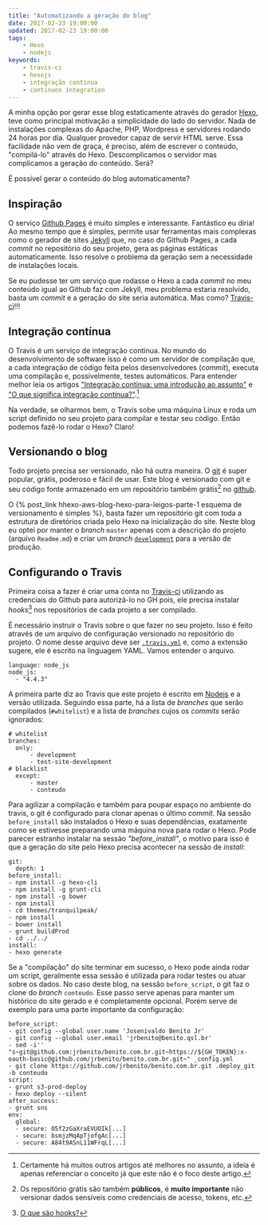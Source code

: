 ```yaml
---
title: "Automatizando a geração do blog"
date: 2017-02-23 19:00:00
updated: 2017-02-23 19:00:00
tags:
    - Hexo
    - nodejs
keywords:
    - travis-ci
    - hexojs
    - integração continua
    - continuos integration
---
```

A minha opção por gerar esse blog estaticamente através do gerador [Hexo](http://hexo.io), teve como principal motivação a simplicidade do lado do servidor. Nada de instalações complexas do Apache, PHP, Wordpress e servidores rodando 24 horas por dia. Qualquer provedor capaz de servir HTML serve. Essa facilidade não vem de graça, é preciso, além de escrever o conteúdo, "compilá-lo" através do Hexo. Descomplicamos o servidor mas complicamos a geração do conteúdo. Será?

É possível gerar o conteúdo do blog automaticamente?
<!-- more -->

## Inspiração

O serviço [Github Pages](https://pages.github.com/) é muito simples e interessante. Fantástico eu diria! Ao mesmo tempo que é simples, permite usar ferramentas mais complexas como o gerador de sites [Jekyll](https://jekyllrb.com/) que, no caso do Github Pages, a cada _commit_ no repositório do seu projeto, gera as páginas estáticas automaticamente. Isso resolve o problema da geração sem a necessidade de instalações locais.

Se eu pudesse ter um serviço que rodasse o Hexo a cada _commit_ no meu conteúdo igual ao Github faz com Jekyll, meu problema estaria resolvido, basta um _commit_ e a geração do site seria automática. Mas como? [Travis-ci](https://travis-ci.org)!!!

## Integração contínua

O Travis é um serviço de integração contínua. No mundo do desenvolvimento de software isso é como um servidor de compilação que, a cada integração de código feita pelos desenvolvedores (_commit_), executa uma compilação e, possivelmente, testes automáticos. Para entender melhor leia os artigos ["Integração contínua: uma introdução ao assunto"](http://www.devmedia.com.br/integracao-continua-uma-introducao-ao-assunto/28002) e ["O que significa integração contínua?"](https://aws.amazon.com/pt/devops/continuous-integration/).[^1]

Na verdade, se olharmos bem, o Travis sobe uma máquina Linux e roda um script definido no seu projeto para compilar e testar seu código. Então podemos fazê-lo rodar o Hexo? Claro!


## Versionando o blog

Todo projeto precisa ser versionado, não há outra maneira. O [git](https://git-scm.com/) é super popular, grátis, poderoso e fácil de usar. Este blog é versionado com git e seu código fonte armazenado em um repositório também grátis[^3] no [github](https://github.com/jrbenito/benito.com.br).

O {% post_link hhexo-aws-blog-hexo-para-leigos-parte-1  esquema de versionamento é simples %}, basta fazer um repositório git com toda a estrutura de diretórios criada pelo Hexo na inicialização do site. Neste blog eu optei por manter o _branch_ `master` apenas com a descrição do projeto (arquivo `Readme.md`) e criar um _branch_ [`development`](https://github.com/jrbenito/benito.com.br/tree/development) para a versão de produção.

## Configurando o Travis

Primeira coisa a fazer é criar uma conta no [Travis-ci](https://travis-ci.org) utilizando as credenciais do Github para autorizá-lo no GH pois, ele precisa instalar _hooks_[^2] nos repositórios de cada projeto a ser compilado.

É necessário instruir o Travis sobre o que fazer no seu projeto. Isso é feito através de um arquivo de configuração versionado no repositório do projeto. O nome desse arquivo deve ser [`.travis.yml`](https://github.com/jrbenito/benito.com.br/blob/development/.travis.yml) e, como a extensão sugere, ele é escrito na linguagem YAML. Vamos entender o arquivo.
```
language: node_js
node_js:
  - "4.4.3"
```
A primeira parte diz ao Travis que este projeto é escrito em [Nodejs](https://nodejs.org/) e a versão utilizada. Seguindo essa parte, há a lista de _branches_ que serão compilados (`#whitelist`) e a lista de _branches_ cujos os _commits_ serão ignorados:
```
# whitelist
branches:
  only:
      - development
      - test-site-development
# blacklist
  except:
      - master
      - conteudo
```

Para agilizar a compilação e também para poupar espaço no ambiente do travis, o git é configurado para clonar apenas o último _commit_. Na sessão `before_install` são instalados o Hexo e suas dependências, exatamente como se estivesse preparando uma máquina nova para rodar o Hexo. Pode parecer estranho instalar na sessão _"before_install"_, o motivo para isso é que a geração do site pelo Hexo precisa acontecer na sessão de _install_:

```
git:
  depth: 1
before_install:
- npm install -g hexo-cli
- npm install -g grunt-cli
- npm install -g bower
- npm install
- cd themes/tranquilpeak/
- npm install
- bower install
- grunt buildProd
- cd ../../
install:
- hexo generate
```

Se a "compilação" do site terminar em sucesso, o Hexo pode ainda rodar um script, geralmente essa sessão é utilizada para rodar testes ou atuar sobre os dados. No caso deste blog, na sessão `before_script`, o git faz o clone do _branch_ `conteudo`. Esse passo serve apenas para manter um histórico do site gerado e é completamente opcional. Porém serve de exemplo para uma parte importante da configuração:

```
before_script:
- git config --global user.name 'Josenivaldo Benito Jr'
- git config --global user.email 'jrbenito@benito.qsl.br'
- sed -i'' "s~git@github.com:jrbenito/benito.com.br.git~https://${GH_TOKEN}:x-oauth-basic@github.com/jrbenito/benito.com.br.git~" _config.yml
- git clone https://github.com/jrbenito/benito.com.br.git .deploy_git -b conteudo
script:
- grunt s3-prod-deploy
- hexo deploy --silent
after_success:
- grunt sns
env:
  global:
  - secure: O5f2zGaXraEVUOIk[...]
  - secure: bsmjzMqApTjofgAc[...] 
  - secure: A84t9ASnL11WFrqL[...] 
```



[^1]: Certamente há muitos outros artigos até melhores no assunto, a ideia é apenas referenciar o conceito já que este não é o foco deste artigo.
[^2]: [O que são hooks?](https://git-scm.com/book/gr/v2/Customizing-Git-Git-Hooks)
[^3]: Os repositório grátis são também **públicos**, é **muito importante** não versionar dados sensíveis como credenciais de acesso, tokens, etc.